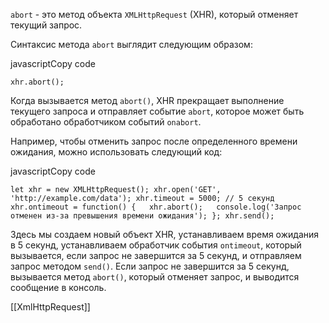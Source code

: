 `abort` - это метод объекта `XMLHttpRequest` (XHR), который отменяет текущий запрос.

Синтаксис метода `abort` выглядит следующим образом:

javascriptCopy code

`xhr.abort();`

Когда вызывается метод `abort()`, XHR прекращает выполнение текущего запроса и отправляет событие `abort`, которое может быть обработано обработчиком событий `onabort`.

Например, чтобы отменить запрос после определенного времени ожидания, можно использовать следующий код:

javascriptCopy code

`let xhr = new XMLHttpRequest(); xhr.open('GET', 'http://example.com/data'); xhr.timeout = 5000; // 5 секунд xhr.ontimeout = function() {   xhr.abort();   console.log('Запрос отменен из-за превышения времени ожидания'); }; xhr.send();`

Здесь мы создаем новый объект XHR, устанавливаем время ожидания в 5 секунд, устанавливаем обработчик события `ontimeout`, который вызывается, если запрос не завершится за 5 секунд, и отправляем запрос методом `send()`. Если запрос не завершится за 5 секунд, вызывается метод `abort()`, который отменяет запрос, и выводится сообщение в консоль.


[[XmlHttpRequest]]